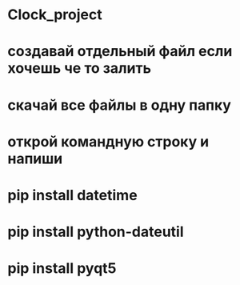 # Clock_project

# создавай отдельный файл если хочешь че то залить

# скачай все файлы в одну папку

# открой командную строку и напиши

# pip install datetime
# pip install python-dateutil
# pip install pyqt5
